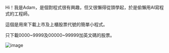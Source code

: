 Hi！我是Adam，是個對程式很有興趣，但又很懶得從頭學起，於是偷懶用AI寫程式的工程師。

這個是用來下載上市及上櫃股票代號的簡單小程式。

只下載0000~9999及00000~99999加英文碼的股票。

![image](https://github.com/user-attachments/assets/730cbdc1-9d27-4363-801a-b1f92af0ff50)
